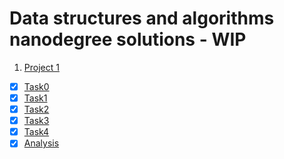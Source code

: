 # Data structures and algorithms nanodegree solutions - WIP

1. [Project 1](/P0-unscramble_cs_problems)

- [x] [Task0](/P0-unscramble_cs_problems/Task0.py)
- [x] [Task1](/P0-unscramble_cs_problems/Task1.py)
- [x] [Task2](/P0-unscramble_cs_problems/Task2.py)
- [x] [Task3](/P0-unscramble_cs_problems/Task3.py)
- [x] [Task4](/P0-unscramble_cs_problems/Task4.py)
- [x] [Analysis](/P0-unscramble_cs_problems/Readme.md)
